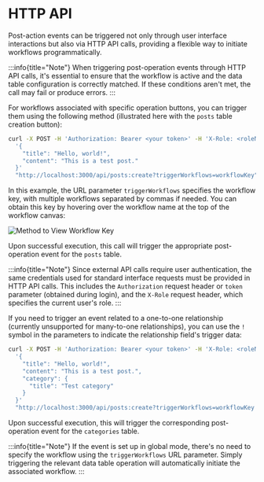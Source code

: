 # HTTP API

Post-action events can be triggered not only through user interface interactions but also via HTTP API calls, providing a flexible way to initiate workflows programmatically.

:::info{title="Note"}
When triggering post-operation events through HTTP API calls, it's essential to ensure that the workflow is active and the data table configuration is correctly matched. If these conditions aren't met, the call may fail or produce errors.
:::

For workflows associated with specific operation buttons, you can trigger them using the following method (illustrated here with the `posts` table creation button):

```bash
curl -X POST -H 'Authorization: Bearer <your token>' -H 'X-Role: <roleName>' -d \
  '{
    "title": "Hello, world!",
    "content": "This is a test post."
  }'
  "http://localhost:3000/api/posts:create?triggerWorkflows=workflowKey"
```

In this example, the URL parameter `triggerWorkflows` specifies the workflow key, with multiple workflows separated by commas if needed. You can obtain this key by hovering over the workflow name at the top of the workflow canvas:

![Method to View Workflow Key](https://static-docs.nocobase.com/20240426135108.png)

Upon successful execution, this call will trigger the appropriate post-operation event for the `posts` table.

:::info{title="Note"}
Since external API calls require user authentication, the same credentials used for standard interface requests must be provided in HTTP API calls. This includes the `Authorization` request header or `token` parameter (obtained during login), and the `X-Role` request header, which specifies the current user's role.
:::

If you need to trigger an event related to a one-to-one relationship (currently unsupported for many-to-one relationships), you can use the `!` symbol in the parameters to indicate the relationship field's trigger data:

```bash
curl -X POST -H 'Authorization: Bearer <your token>' -H 'X-Role: <roleName>' -d \
  '{
    "title": "Hello, world!",
    "content": "This is a test post.",
    "category": {
      "title": "Test category"
    }
  }'
  "http://localhost:3000/api/posts:create?triggerWorkflows=workflowKey!category"
```

Upon successful execution, this will trigger the corresponding post-operation event for the `categories` table.

:::info{title="Note"}
If the event is set up in global mode, there's no need to specify the workflow using the `triggerWorkflows` URL parameter. Simply triggering the relevant data table operation will automatically initiate the associated workflow.
:::
